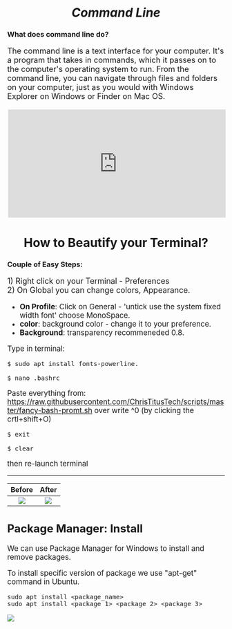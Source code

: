 #   <center>***Command Line***


### What does command line do?
<p style="font-size:18px">
The command line is a text interface for your computer. It's a program that takes in commands, which it passes on to the computer's operating system to run. From the command line, you can navigate through files and folders on your computer, just as you would with Windows Explorer on Windows or Finder on Mac OS.
</p>
<iframe style="margin:0 auto; width: 100%;border-color: transparent;" src="https://giphy.com/embed/C4NdKtRaQE9m8" width="400" height="250" allowFullScreen></iframe>
<br>

 # <center>How to Beautify your Terminal?</center>

###    Couple of Easy Steps:
<p style="font-size:18px">
1) Right click on your Terminal - Preferences<br>
2) On Global you can change colors, Appearance.
<div style="font-size:17px">

* **On Profile**: Click on General - 'untick use the system fixed width font' choose MonoSpace.
* **color**: background color - change it to your preference.
* **Background**: transparency recommeneded 0.8.

Type in terminal:
```ba    
$ sudo apt install fonts-powerline.
```
```ba  
$ nano .bashrc
```
Paste everything from:
https://raw.githubusercontent.com/ChrisTitusTech/scripts/master/fancy-bash-promt.sh
over write ^0 (by clicking the crtl+shift+O)
```ba  
$ exit
```
```ba  
$ clear
```
then re-launch terminal

---

</p>

<div>

Before             |  After
:-------------------------:|:-------------------------:
![](https://i.imgur.com/eY9UhsH.png)  |  ![](https://i.imgur.com/kRVUIWD.png)
 
 </div>


## **Package Manager: Install**
We can use Package Manager for Windows to install and remove packages.

To install specific version of package we use "apt-get" command  in Ubuntu. 
```b    
sudo apt install <package_name>
sudo apt install <package_1> <package_2> <package_3>
```
![](https://files.gitter.im/LinaQh95/frAm/install.png)


